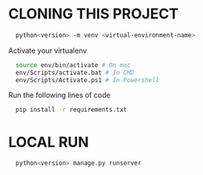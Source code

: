 # CLONING THIS PROJECT

```bash
  python<version> -m venv <virtual-environment-name>
```
Activate your virtualenv 

```bash
  source env/bin/activate # On mac
  env/Scripts/activate.bat # In CMD
  env/Scripts/Activate.ps1 # In Powershell
```

Run the following lines of code

```bash
  pip install -r requirements.txt
```
# LOCAL RUN

```bash
  python<version> manage.py runserver
```
